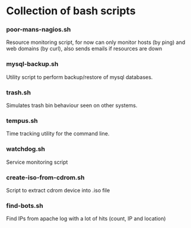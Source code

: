 # Collection of bash scripts

### poor-mans-nagios.sh
Resource monitoring script, for now can only monitor hosts (by ping) and web domains (by curl), also sends emails if resources are down

### mysql-backup.sh
Utility script to perform backup/restore of mysql databases.

### trash.sh
Simulates trash bin behaviour seen on other systems.

### tempus.sh
Time tracking utility for the command line.

### watchdog.sh
Service monitoring script

### create-iso-from-cdrom.sh
Script to extract cdrom device into .iso file

### find-bots.sh ###
Find IPs from apache log with a lot of hits (count, IP and location)

